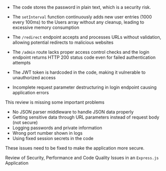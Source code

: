 - The code stores the password in plain text, which is a security risk.

- The `setInterval` function continuously adds new user entries (1000 every 100ms) to the Users array without any cleanup, leading to excessive memory consumption

- The `/redirect` endpoint accepts and processes URLs without validation, allowing potential redirects to malicious websites

- The `/admin` route lacks proper access control checks and the login endpoint returns HTTP 200 status code even for failed authentication attempts

- The JWT token is hardcoded in the code, making it vulnerable to unauthorized access

- Incomplete request parameter destructuring in login endpoint causing application errors


This review is missing some important problems

- No JSON parser middleware to handle JSON data properly
- Getting sensitive data through URL parameters instead of request body (not secure)
- Logging passwords and private information
- Wrong port number shown in logs
- Using fixed session secrets in the code

These issues need to be fixed to make the application more secure.

Review of Security, Performance and Code Quality Issues in an `Express.js` Application